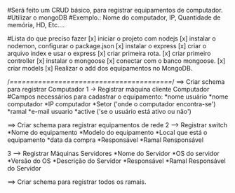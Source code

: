 #Será feito um CRUD básico, para registrar equipamentos de computador.
#Utilizar o mongoDB
#Exemplo.: Nome do computador, IP, Quantidade de memória, HD, Etc....



#Lista do que preciso fazer
[x] iniciar o projeto com nodejs
[x] instalar o nodemon, configurar o package.json
[x] instalar o express
[x] criar o arquivo index e usar o express
[x] criar primeira rota.
[x] criar primeiro controller
[x] instalar o mongoose
[x] conectar com o banco mongoose.
[x] criar models
[x] Realizar o add dos equipamentos no MongoDB.

/*========================================*/
==> Criar schema para registrar Computador
1 -> Registrar máquina cliente Computador
#Campos necessários para cadastrar o equipamento:
*nome usuário
*nome computador
*IP computador
*Setor ('onde o computador encontra-se')
*ramal
*e-mail usuario
*active ('se o usuário está ativo ou não')

==> Criar schema para registrar equipamentos de rede
2 --> Registrar switch
*Nome do equipamento
*Modelo do equipamento
*Local que está o equipamento
*data da compra
*Responsável
*Ramal Rensponsável

3 --> Registrar Máquinas Servidores
*Nome do Servidor
*OS do servidor
*Versão do OS
*Descrição do Servidor
*Responsável
*Ramal Responsável do Servidor

==> Criar schema para registrar todos os ramais.